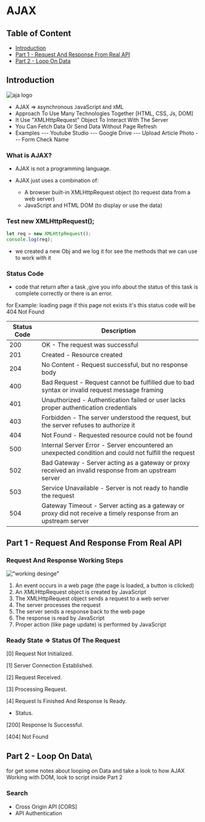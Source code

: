 # AJAX


## Table of Content
- [Introduction](#introduction) 
- [Part 1 - Request And Response From Real API](#part-1---request-and-response-from-real-api) 
- [Part 2 - Loop On Data](#part-2---loop-on-data) 
 
## Introduction
![aja logo](https://www.w3schools.com/whatis/img_ajax.jpg)

  - AJAX => `A`synchronous `J`avaScript `A`nd `X`ML
  - Approach To Use Many Technologies Together [HTML, CSS, Js, DOM]
  - It Use "XMLHttpRequest" Object To Interact With The Server
  - You Can Fetch Data Or Send Data Without Page Refresh
  - Examples
  --- Youtube Studio
  --- Google Drive
  --- Upload Article Photo
  --- Form Check Name
### What is AJAX?

- AJAX is not a programming language.

- AJAX just uses a combination of:

    - A browser built-in XMLHttpRequest object (to request data from a web server)
    - JavaScript and HTML DOM (to display or use the data)

### Test new XMLHttpRequest();
```js
let req = new XMLHttpRequest();
console.log(req);
```  
- we created a new Obj and we log it for see the methods that we can use to work with it

### Status Code
- code that return after a task ,give you info about the status of this task is complete correctly or there is an error.

for Example:
loading page if this page not exists it's this status code will be 404 Not Found

| Status Code | Description                        |
|-------------|------------------------------------|
| 200         | OK - The request was successful   |
| 201         | Created - Resource created         |
| 204         | No Content - Request successful, but no response body |
| 400         | Bad Request - Request cannot be fulfilled due to bad syntax or invalid request message framing |
| 401         | Unauthorized - Authentication failed or user lacks proper authentication credentials |
| 403         | Forbidden - The server understood the request, but the server refuses to authorize it |
| 404         | Not Found - Requested resource could not be found |
| 500         | Internal Server Error - Server encountered an unexpected condition and could not fulfill the request |
| 502         | Bad Gateway - Server acting as a gateway or proxy received an invalid response from an upstream server |
| 503         | Service Unavailable - Server is not ready to handle the request |
| 504         | Gateway Timeout - Server acting as a gateway or proxy did not receive a timely response from an upstream server |

## Part 1 - Request And Response From Real API
### Request And Response Working Steps
!["working desinge"](https://www.w3schools.com/whatis/img_ajax.gif)
1. An event occurs in a web page (the page is loaded, a button is clicked)
2. An XMLHttpRequest object is created by JavaScript
3. The XMLHttpRequest object sends a request to a web server
4. The server processes the request
5. The server sends a response back to the web page
6. The response is read by JavaScript
7. Proper action (like page update) is performed by JavaScript

### Ready State => Status Of The Request
  [0] Request Not Initialized.

  [1] Server Connection Established.

  [2] Request Received.

  [3] Processing Request.

  [4] Request Is Finished And Response Is Ready.

  - Status.

  [200] Response Is Successful.

  [404] Not Found

## Part 2 - Loop On Data\
for get some notes about looping on Data and take a look to how AJAX Working with DOM, look to script inside Part 2
### Search
  - Cross Origin API [CORS]
  - API Authentication

